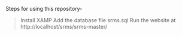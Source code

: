 Steps for using this repository-
> Install XAMP
> Add the database file srms.sql
> Run the website at http://localhost/srms/srms-master/




